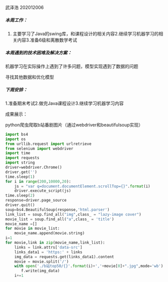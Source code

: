 武泽浩 202012006

##### 本周工作：

1. 主要学习了Java的swing库，和课程设计的相关内容2.继续学习机器学习的相关内容3.准备6级和离散数学考试

##### 本周遇到的技术困难及解决方案：

机器学习在实际操作上遇到了许多问题，模型实现遇到了数据的问题

寻找其他数据和优化模型

##### 下周安排：

1.准备期末考试2.做完Java课程设计3.继续学习机器学习内容

成果展示：

python爬虫爬取b站番剧图片（通过webdriver和beautifulsoup实现）

```python
import bs4
import os
from urllib.request import urlretrieve
from selenium import webdriver
import time
import requests
import string
driver=webdriver.Chrome()
driver.get('')
time.sleep(1)
for i in range(200,10000,20):
    js = "var q=document.documentElement.scrollTop={}".format(i)
    driver.execute_script(js)
time.sleep(2)
response=driver.page_source
driver.quit()
soup=bs4.BeautifulSoup(response,'html.parser')
link_list = soup.find_all("img",class_ = "lazy-image cover")
movie_list = soup.find_all("a",class_ = 'title')
movie_name =[]
for movie in movie_list:
    movie_name.append(movie.string)
i=1
for movie,link in zip(movie_name,link_list):
    links = link.attrs['data-src']
    links_data1 = 'https:' + links
    img_data = requests.get(links_data1).content
    movie = movie.split('/')
    with open('./b站top50/{}'.format(i)+','+movie[0]+".jpg",mode='wb') as f:
       f.write(img_data)
    i+=1
```